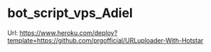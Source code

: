 # bot_script_vps_Adiel
Url: https://www.heroku.com/deploy?template=https://github.com/prgofficial/URLuploader-With-Hotstar
